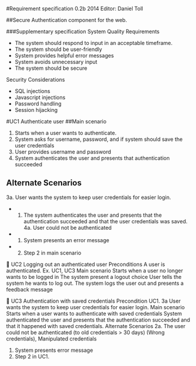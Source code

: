 #Requirement specification 0.2b 2014
Editor: Daniel Toll


##Secure Authentication component for the web.

###Supplementary specification
System Quality Requirements
 * The system should respond to input in an acceptable timeframe.
 * The system should be user-friendly
 * System provides helpful error messages
 * System avoids unnecessary input
 * The system should be secure

Security Considerations
 * SQL injections
 * Javascript injections
 * Password handling
 * Session hijacking


#UC1 Authenticate user
##Main scenario
 1. Starts when a user wants to authenticate.
 2. System asks for username, password, and if system should save the user credentials
 3. User provides username and password
 4. System authenticates the user and presents that authentication succeeded

## Alternate Scenarios
 3a. User wants the system to keep user credentials for easier login.
   * 1. The system authenticates the user and presents that the authentication succeeded and that the user credentials was saved.
 4a. User could not be authenticated
   * 1. System presents an error message
   * 2. Step 2 in main scenario


UC2 Logging out an authenticated user
Preconditions
A user is authenticated. Ex. UC1, UC3
Main scenario
Starts when a user no longer wants to be logged in
The system present a logout choice
User tells the system he wants to log out.
The system logs the user out and presents a feedback message


UC3 Authentication with saved credentials
Precondition
UC1. 3a   User wants the system to keep user credentials for easier login.
Main scenario
Starts when a user wants to authenticate with saved credentials
System authenticated the user and presents that the authentication succeeded and that it happened with saved credentials.
Alternate Scenarios
2a. The user could not be authenticated (to old credentials > 30 days) (Wrong credentials), Manipulated credentials
1. System presents error message
2. Step 2 in UC1.


